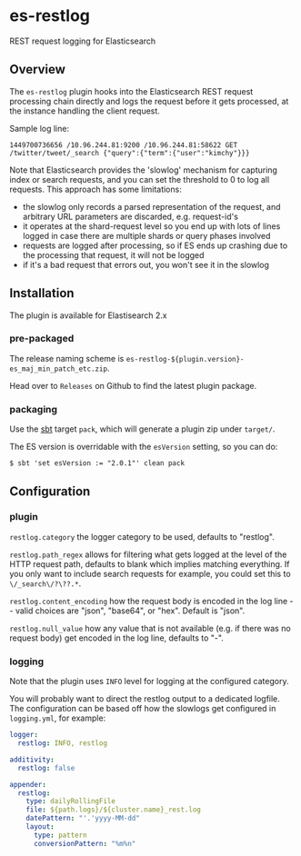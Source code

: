 # es-restlog

REST request logging for Elasticsearch

## Overview

The `es-restlog` plugin hooks into the Elasticsearch REST request processing chain directly and logs the request before it gets processed, at the instance handling the client request.

Sample log line:

```
1449700736656 /10.96.244.81:9200 /10.96.244.81:58622 GET /twitter/tweet/_search {"query":{"term":{"user":"kimchy"}}}
```

Note that Elasticsearch provides the 'slowlog' mechanism for capturing index or search requests, and you can set the threshold to 0 to log all requests. This approach has some limitations:
  * the slowlog only records a parsed representation of the request, and arbitrary URL parameters are discarded, e.g. request-id's
  * it operates at the shard-request level so you end up with lots of lines logged in case there are multiple shards or query phases involved
  * requests are logged after processing, so if ES ends up crashing due to the processing that request, it will not be logged
  * if it's a bad request that errors out, you won't see it in the slowlog

## Installation

The plugin is available for Elastisearch 2.x

### pre-packaged

The release naming scheme is `es-restlog-${plugin.version}-es_maj_min_patch_etc.zip`.

Head over to `Releases` on Github to find the latest plugin package.

### packaging

Use the [sbt](http://www.scala-sbt.org/#install) target `pack`, which will generate a plugin zip under `target/`.

The ES version is overridable with the `esVersion` setting, so you can do:

```
$ sbt 'set esVersion := "2.0.1"' clean pack
```

## Configuration

### plugin

`restlog.category` the logger category to be used, defaults to "restlog".

`restlog.path_regex` allows for filtering what gets logged at the level of the HTTP request path, defaults to blank which implies matching everything. If you only want to include search requests for example, you could set this to `\/_search\/?\??.*`.
 
`restlog.content_encoding` how the request body is encoded in the log line -- valid choices are "json", "base64", or "hex". Default is "json".

`restlog.null_value` how any value that is not available (e.g. if there was no request body) get encoded in the log line, defaults to "-".

### logging

Note that the plugin uses `INFO` level for logging at the configured category.

You will probably want to direct the restlog output to a dedicated logfile. The configuration can be based off how the slowlogs get configured in `logging.yml`, for example:

```yaml
logger:
  restlog: INFO, restlog

additivity:
  restlog: false

appender:
  restlog:
    type: dailyRollingFile
    file: ${path.logs}/${cluster.name}_rest.log
    datePattern: "'.'yyyy-MM-dd"
    layout:
      type: pattern
      conversionPattern: "%m%n"
```
